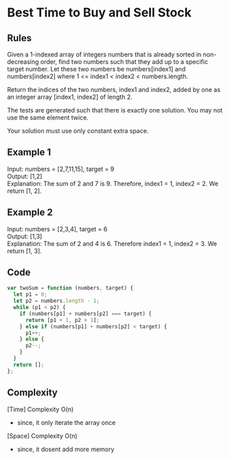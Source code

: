 # Best Time to Buy and Sell Stock

## Rules

Given a 1-indexed array of integers numbers that is already sorted in non-decreasing order, find two numbers such that they add up to a specific target number. Let these two numbers be numbers[index1] and numbers[index2] where 1 <= index1 < index2 < numbers.length.

Return the indices of the two numbers, index1 and index2, added by one as an integer array [index1, index2] of length 2.

The tests are generated such that there is exactly one solution. You may not use the same element twice.

Your solution must use only constant extra space.

## Example 1

Input: numbers = [2,7,11,15], target = 9 <br>
Output: [1,2]<br>
Explanation: The sum of 2 and 7 is 9. Therefore, index1 = 1, index2 = 2. We return [1, 2].<br>

## Example 2

Input: numbers = [2,3,4], target = 6<br>
Output: [1,3]<br>
Explanation: The sum of 2 and 4 is 6. Therefore index1 = 1, index2 = 3. We return [1, 3].<br>

## Code

```javascript
var twoSum = function (numbers, target) {
  let p1 = 0;
  let p2 = numbers.length - 1;
  while (p1 < p2) {
    if (numbers[p1] + numbers[p2] === target) {
      return [p1 + 1, p2 + 1];
    } else if (numbers[p1] + numbers[p2] < target) {
      p1++;
    } else {
      p2--;
    }
  }
  return [];
};
```

## Complexity

[Time] Complexity O(n)

- since, it only iterate the array once

[Space] Complexity O(n)

- since, it dosent add more memory
